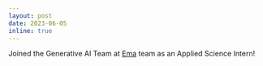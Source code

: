 ```yaml
---
layout: post
date: 2023-06-05
inline: true
---
```


Joined the Generative AI Team at [Ema](https://ema.co/) team as an Applied Science Intern!
